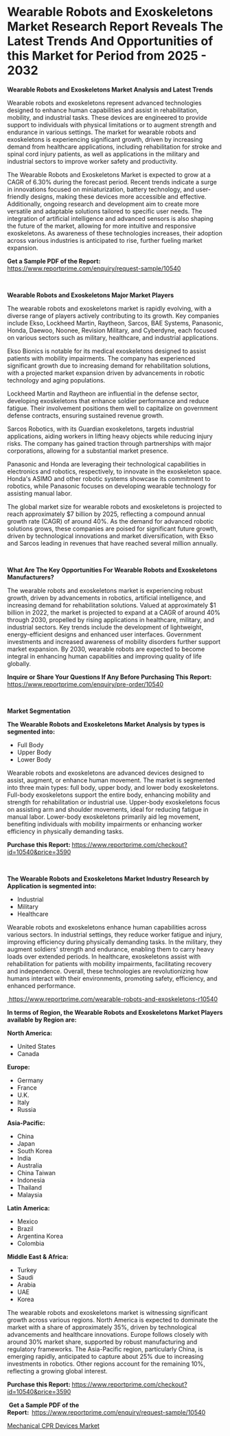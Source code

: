 <p><h1>Wearable Robots and Exoskeletons Market Research Report Reveals The Latest Trends And Opportunities of this Market for Period from 2025 - 2032</h1></p><p><strong>Wearable Robots and Exoskeletons Market Analysis and Latest Trends</strong></p>
<p><p>Wearable robots and exoskeletons represent advanced technologies designed to enhance human capabilities and assist in rehabilitation, mobility, and industrial tasks. These devices are engineered to provide support to individuals with physical limitations or to augment strength and endurance in various settings. The market for wearable robots and exoskeletons is experiencing significant growth, driven by increasing demand from healthcare applications, including rehabilitation for stroke and spinal cord injury patients, as well as applications in the military and industrial sectors to improve worker safety and productivity. </p><p>The Wearable Robots and Exoskeletons Market is expected to grow at a CAGR of 6.30% during the forecast period. Recent trends indicate a surge in innovations focused on miniaturization, battery technology, and user-friendly designs, making these devices more accessible and effective. Additionally, ongoing research and development aim to create more versatile and adaptable solutions tailored to specific user needs. The integration of artificial intelligence and advanced sensors is also shaping the future of the market, allowing for more intuitive and responsive exoskeletons. As awareness of these technologies increases, their adoption across various industries is anticipated to rise, further fueling market expansion.</p></p>
<p><strong>Get a Sample PDF of the Report:&nbsp;</strong> <a href="https://www.reportprime.com/enquiry/request-sample/10540?utm_campaign=2768&utm_medium=2&utm_source=Github&utm_content=ia&utm_term=20032025&utm_id=wearable-robots-and-exoskeletons">https://www.reportprime.com/enquiry/request-sample/10540</a></p>
<p>&nbsp;</p>
<p><strong>Wearable Robots and Exoskeletons Major Market Players</strong></p>
<p><p>The wearable robots and exoskeletons market is rapidly evolving, with a diverse range of players actively contributing to its growth. Key companies include Ekso, Lockheed Martin, Raytheon, Sarcos, BAE Systems, Panasonic, Honda, Daewoo, Noonee, Revision Military, and Cyberdyne, each focused on various sectors such as military, healthcare, and industrial applications.</p><p>Ekso Bionics is notable for its medical exoskeletons designed to assist patients with mobility impairments. The company has experienced significant growth due to increasing demand for rehabilitation solutions, with a projected market expansion driven by advancements in robotic technology and aging populations.</p><p>Lockheed Martin and Raytheon are influential in the defense sector, developing exoskeletons that enhance soldier performance and reduce fatigue. Their involvement positions them well to capitalize on government defense contracts, ensuring sustained revenue growth.</p><p>Sarcos Robotics, with its Guardian exoskeletons, targets industrial applications, aiding workers in lifting heavy objects while reducing injury risks. The company has gained traction through partnerships with major corporations, allowing for a substantial market presence.</p><p>Panasonic and Honda are leveraging their technological capabilities in electronics and robotics, respectively, to innovate in the exoskeleton space. Honda's ASIMO and other robotic systems showcase its commitment to robotics, while Panasonic focuses on developing wearable technology for assisting manual labor.</p><p>The global market size for wearable robots and exoskeletons is projected to reach approximately $7 billion by 2025, reflecting a compound annual growth rate (CAGR) of around 40%. As the demand for advanced robotic solutions grows, these companies are poised for significant future growth, driven by technological innovations and market diversification, with Ekso and Sarcos leading in revenues that have reached several million annually.</p></p>
<p>&nbsp;</p>
<p><strong>What Are The Key Opportunities For Wearable Robots and Exoskeletons Manufacturers?</strong></p>
<p><p>The wearable robots and exoskeletons market is experiencing robust growth, driven by advancements in robotics, artificial intelligence, and increasing demand for rehabilitation solutions. Valued at approximately $1 billion in 2022, the market is projected to expand at a CAGR of around 40% through 2030, propelled by rising applications in healthcare, military, and industrial sectors. Key trends include the development of lightweight, energy-efficient designs and enhanced user interfaces. Government investments and increased awareness of mobility disorders further support market expansion. By 2030, wearable robots are expected to become integral in enhancing human capabilities and improving quality of life globally.</p></p>
<p><strong>Inquire or Share Your Questions If Any Before Purchasing This Report:</strong> <a href="https://www.reportprime.com/enquiry/pre-order/10540?utm_campaign=2768&utm_medium=2&utm_source=Github&utm_content=ia&utm_term=20032025&utm_id=wearable-robots-and-exoskeletons">https://www.reportprime.com/enquiry/pre-order/10540</a></p>
<p>&nbsp;</p>
<p><strong>Market Segmentation</strong></p>
<p><strong>The Wearable Robots and Exoskeletons Market Analysis by types is segmented into:</strong></p>
<p><ul><li>Full Body</li><li>Upper Body</li><li>Lower Body</li></ul></p>
<p><p>Wearable robots and exoskeletons are advanced devices designed to assist, augment, or enhance human movement. The market is segmented into three main types: full body, upper body, and lower body exoskeletons. Full-body exoskeletons support the entire body, enhancing mobility and strength for rehabilitation or industrial use. Upper-body exoskeletons focus on assisting arm and shoulder movements, ideal for reducing fatigue in manual labor. Lower-body exoskeletons primarily aid leg movement, benefiting individuals with mobility impairments or enhancing worker efficiency in physically demanding tasks.</p></p>
<p><strong>Purchase this Report:&nbsp;</strong><a href="https://www.reportprime.com/checkout?id=10540&price=3590&utm_campaign=2768&utm_medium=2&utm_source=Github&utm_content=ia&utm_term=20032025&utm_id=wearable-robots-and-exoskeletons">https://www.reportprime.com/checkout?id=10540&price=3590</a></p>
<p>&nbsp;</p>
<p><strong>The Wearable Robots and Exoskeletons Market Industry Research by Application is segmented into:</strong></p>
<p><ul><li>Industrial</li><li>Military</li><li>Healthcare</li></ul></p>
<p><p>Wearable robots and exoskeletons enhance human capabilities across various sectors. In industrial settings, they reduce worker fatigue and injury, improving efficiency during physically demanding tasks. In the military, they augment soldiers' strength and endurance, enabling them to carry heavy loads over extended periods. In healthcare, exoskeletons assist with rehabilitation for patients with mobility impairments, facilitating recovery and independence. Overall, these technologies are revolutionizing how humans interact with their environments, promoting safety, efficiency, and enhanced performance.</p></p>
<p><a href="https://www.reportprime.com/wearable-robots-and-exoskeletons-r10540?utm_campaign=2768&utm_medium=2&utm_source=Github&utm_content=ia&utm_term=20032025&utm_id=wearable-robots-and-exoskeletons">&nbsp;https://www.reportprime.com/wearable-robots-and-exoskeletons-r10540</a></p>
<p><strong>In terms of Region, the Wearable Robots and Exoskeletons Market Players available by Region are:</strong></p>
<p>
    <p> <strong> North America: </strong>
        <ul>
            <li>United States</li>
            <li>Canada</li>
        </ul>
        </p> 
    <p> <strong> Europe: </strong>
        <ul>
            <li>Germany</li>
            <li>France</li>
            <li>U.K.</li>
            <li>Italy</li>
            <li>Russia</li>
        </ul>
        </p> 
    <p> <strong> Asia-Pacific: </strong>
        <ul>
            <li>China</li>
            <li>Japan</li>
            <li>South Korea</li>
            <li>India</li>
            <li>Australia</li>
            <li>China Taiwan</li>
            <li>Indonesia</li>
            <li>Thailand</li>
            <li>Malaysia</li>
        </ul>
        </p> 
    <p> <strong> Latin America: </strong>
        <ul>
            <li>Mexico</li>
            <li>Brazil</li>
            <li>Argentina Korea</li>
            <li>Colombia</li>
        </ul>
        </p> 
    <p> <strong> Middle East & Africa: </strong>
        <ul>
            <li>Turkey</li>
            <li>Saudi</li>
            <li>Arabia</li>
            <li>UAE</li>
            <li>Korea</li>
        </ul>
    </p>
    </p>
<p><p>The wearable robots and exoskeletons market is witnessing significant growth across various regions. North America is expected to dominate the market with a share of approximately 35%, driven by technological advancements and healthcare innovations. Europe follows closely with around 30% market share, supported by robust manufacturing and regulatory frameworks. The Asia-Pacific region, particularly China, is emerging rapidly, anticipated to capture about 25% due to increasing investments in robotics. Other regions account for the remaining 10%, reflecting a growing global interest.</p></p>
<p><strong>Purchase this Report: </strong><a href="https://www.reportprime.com/checkout?id=10540&price=3590&utm_campaign=2768&utm_medium=2&utm_source=Github&utm_content=ia&utm_term=20032025&utm_id=wearable-robots-and-exoskeletons">https://www.reportprime.com/checkout?id=10540&price=3590</a></p>
<p>&nbsp;<strong>Get a Sample PDF of the Report:&nbsp;&nbsp;</strong><a href="https://www.reportprime.com/enquiry/request-sample/10540?utm_campaign=2768&utm_medium=2&utm_source=Github&utm_content=ia&utm_term=20032025&utm_id=wearable-robots-and-exoskeletons">https://www.reportprime.com/enquiry/request-sample/10540</a></p>
<p><strong></strong></p>
<p><p><a href="https://github.com/verikaahova/Market-Research-Report-List-1/blob/main/mechanical-cpr-devices-market.md?utm_campaign=2768&utm_medium=2&utm_source=Github&utm_content=ia&utm_term=20032025&utm_id=wearable-robots-and-exoskeletons">Mechanical CPR Devices Market</a></p></p>